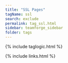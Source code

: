 ```yaml
---
title: "SSL Pages"
tagName: ssl
search: exclude
permalink: tag_ssl.html
sidebar: teamforge_sidebar
folder: tags
---
```

{% include taglogic.html %}

{% include links.html %}
